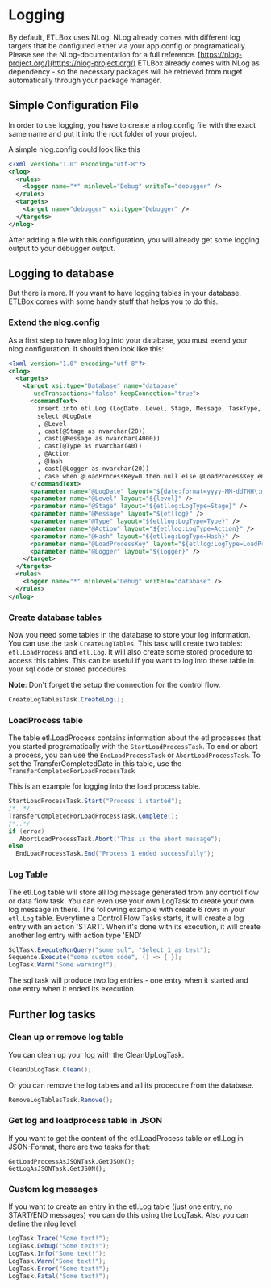 # Logging 

By default, ETLBox uses NLog. NLog already comes with different log targets that be configured either via your app.config or programatically. 
Please see the NLog-documentation for a full reference. [https://nlog-project.org/](https://nlog-project.org/)
ETLBox already comes with NLog as dependency - so the necessary packages will be retrieved from nuget automatically through your package manager. 

## Simple Configuration File

In order to use logging, you have to create a nlog.config file with the exact same name and put it into the root folder of your project. 

A simple nlog.config could look like this

```xml
<?xml version="1.0" encoding="utf-8"?>
<nlog>
  <rules>
    <logger name="*" minlevel="Debug" writeTo="debugger" />
  </rules>
  <targets>
    <target name="debugger" xsi:type="Debugger" />     
  </targets>
</nlog>
```

After adding a file with this configuration, you will already get some logging output to your debugger output. 

## Logging to database

But there is more. If you want to have logging tables in your database, ETLBox comes with some handy stuff that helps you to do this. 

### Extend the nlog.config

As a first step to have nlog log into your database, you must exend your nlog configuration. It should then look like this:

```xml
<?xml version="1.0" encoding="utf-8"?>
<nlog>
  <targets>
    <target xsi:type="Database" name="database"
       useTransactions="false" keepConnection="true">
      <commandText>
        insert into etl.Log (LogDate, Level, Stage, Message, TaskType, TaskAction, TaskHash, Source, LoadProcessKey)
        select @LogDate
        , @Level
        , cast(@Stage as nvarchar(20))
        , cast(@Message as nvarchar(4000))
        , cast(@Type as nvarchar(40))
        , @Action
        , @Hash
        , cast(@Logger as nvarchar(20))
        , case when @LoadProcessKey=0 then null else @LoadProcessKey end
      </commandText>
      <parameter name="@LogDate" layout="${date:format=yyyy-MM-ddTHH\:mm\:ss.fff}" />
      <parameter name="@Level" layout="${level}" />
      <parameter name="@Stage" layout="${etllog:LogType=Stage}" />
      <parameter name="@Message" layout="${etllog}" />
      <parameter name="@Type" layout="${etllog:LogType=Type}" />
      <parameter name="@Action" layout="${etllog:LogType=Action}" />
      <parameter name="@Hash" layout="${etllog:LogType=Hash}" />
      <parameter name="@LoadProcessKey" layout="${etllog:LogType=LoadProcessKey}" />
      <parameter name="@Logger" layout="${logger}" />
    </target>
  </targets>
  <rules>
    <logger name="*" minlevel="Debug" writeTo="database" />
  </rules>
</nlog>
```

### Create database tables

Now you need some tables in the database to store your log information.
You can use the task `CreateLogTables`. This task will create two tables: 
`etl.LoadProcess` and `etl.Log`.
It will also create some stored procedure to access this tables. This can be useful if you want
to log into these table in your sql code or stored procedures.

**Note**: Don't forget the setup the connection for the control flow.

```C#
CreateLogTablesTask.CreateLog();
```

### LoadProcess table

The table etl.LoadProcess contains information about the etl processes that you started programatically with the `StartLoadProcessTask`.
To end or abort a process, you can use the `EndLoadProcessTask` or `AbortLoadProcessTask`. To set the TransferCompletedDate in this table, use
the `TransferCompletedForLoadProcessTask`

This is an example for logging into the load process table.

```C#
StartLoadProcessTask.Start("Process 1 started");
/*..*/
TransferCompletedForLoadProcessTask.Complete();
/*..*/
if (error)
   AbortLoadProcessTask.Abort("This is the abort message");
else 
  EndLoadProcessTask.End("Process 1 ended successfully");
```

### Log Table

The etl.Log table will store all log message generated from any control flow or data flow task. 
You can even use your own LogTask to create your own log message in there.
The following example with create 6 rows in your `etl.Log` table. Everytime a Control Flow Tasks starts, it will create a log entry with an action
'START'. When it's done with its execution, it will create another log entry with action type 'END'

```C#
SqlTask.ExecuteNonQuery("some sql", "Select 1 as test");
Sequence.Execute("some custom code", () => { });
LogTask.Warn("Some warning!");
```

The sql task will produce two log entries - one entry when it started and one entry when it ended its execution.

## Further log tasks

### Clean up or remove log table

You can clean up your log with the CleanUpLogTask. 

```C#
CleanUpLogTask.Clean();
```

Or you can remove the log tables and all its procedure from the database. 

```C#
RemoveLogTablesTask.Remove();
```

### Get log and loadprocess table in JSON

If you want to get the content of the etl.LoadProcess table or etl.Log in JSON-Format, there are two tasks for that:

```
GetLoadProcessAsJSONTask.GetJSON();
GetLogAsJSONTask.GetJSON();
```

### Custom log messages

If you want to create an entry in the etl.Log table (just one entry, no START/END messages) you can do this using the LogTask. 
Also you can define the nlog level. 

```C#
LogTask.Trace("Some text!");
LogTask.Debug("Some text!");
LogTask.Info("Some text!");
LogTask.Warn("Some text!");
LogTask.Error("Some text!");
LogTask.Fatal("Some text!");
```
